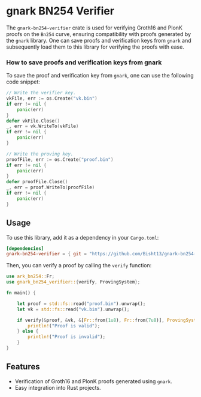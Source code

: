 # gnark BN254 Verifier

The `gnark-bn254-verifier` crate is used for verifying Groth16 and PlonK proofs on the `Bn254` curve, ensuring compatibility with proofs generated by the `gnark` library. One can save proofs and verification keys from `gnark` and subsequently load them to this library for verifying the proofs with ease.

### How to save proofs and verification keys from gnark

To save the proof and verification key from `gnark`, one can use the following code snippet:

```go
// Write the verifier key.
vkFile, err := os.Create("vk.bin")
if err != nil {
    panic(err)
}
defer vkFile.Close()
_, err = vk.WriteTo(vkFile)
if err != nil {
    panic(err)
}

// Write the proving key.
proofFile, err := os.Create("proof.bin")
if err != nil {
    panic(err)
}
defer proofFile.Close()
_, err = proof.WriteTo(proofFile)
if err != nil {
    panic(err)
}
```

## Usage

To use this library, add it as a dependency in your `Cargo.toml`:
```toml
[dependencies]
gnark-bn254-verifier = { git = "https://github.com/Bisht13/gnark-bn254-verifier.git", branch = "main" }
```

Then, you can verify a proof by calling the `verify` function:
```rs
use ark_bn254::Fr;
use gnark_bn254_verifier::{verify, ProvingSystem};

fn main() {

    let proof = std::fs::read("proof.bin").unwrap();
    let vk = std::fs::read("vk.bin").unwrap();

    if verify(&proof, &vk, &[Fr::from(1u8), Fr::from(7u8)], ProvingSystem::Plonk) {
        println!("Proof is valid");
    } else {
        println!("Proof is invalid");
    }
}

```

## Features

- Verification of Groth16 and PlonK proofs generated using `gnark`.
- Easy integration into Rust projects.